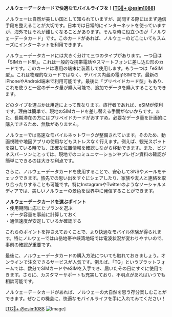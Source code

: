 **ノルウェーデータカードで快適なモバイルライフを！[[TG💪+ @esim1088](https://t.me/s/esim1088)]**

ノルウェーは自然が美しい国として知られていますが、訪問する際にはまず通信手段を整えることが大切です。日本では日常的にインターネットを使っていますが、海外ではそれが難しくなることがあります。そんな時に役立つのが「ノルウェーデータカード」です。このカードがあれば、ノルウェーのどこにいてもスムーズにインターネットを利用できます。

ノルウェーデータカードには大きく分けて三つのタイプがあります。一つ目は「SIMカード型」。これは一般的な携帯電話やスマートフォンに差し込む形のカードです。このカードは専用の端末に装着して使用します。もう一つは「eSIM型」。これは物理的なカードではなく、デバイス内蔵の電子SIMです。最新のiPhoneやAndroid端末で利用可能です。最後に「プリペイドカード型」もあり、これを使うと一定のデータ量が購入可能で、追加でデータを購入することもできます。

どのタイプを選ぶかは用途によって異なります。旅行者であれば、eSIMが便利です。理由は簡単で、現地のSIMカードを差し替える手間がないからです。また、長期滞在の方にはプリペイドカードがおすすめ。必要なデータ量を計画的に購入できるため、無駄がありません。

ノルウェーでは高速なモバイルネットワークが整備されています。そのため、動画視聴や地図アプリの使用などもストレスなく行えます。例えば、観光スポットを探している時でも、正確な位置情報を確認しながら移動できます。また、ビジネスパーソンにとっては、現地でのコミュニケーションやプレゼン資料の確認が簡単にできるのは大きな利点です。

さらに、ノルウェーデータカードを使用することで、安心してSNSやメールをチェックできます。旅先での思い出をすぐにシェアしたり、家族や友人と連絡を取り合ったりすることも可能です。特にInstagramやTwitterのようなソーシャルメディアでは、美しいノルウェーの景色を世界中に発信することができます。

**ノルウェーデータカードを選ぶポイント**  
・使用期間に応じたプランを選ぶ  
・データ容量を事前に計算しておく  
・通信速度が安定しているか確認する  

これらのポイントを押さえておくことで、より快適なモバイル体験が得られます。特にノルウェーでは山岳地帯や峡湾地域では電波状況が変わりやすいので、事前の確認が重要です。

最後に、ノルウェーデータカードの購入方法についても触れておきましょう。オンラインで注文できるサービスが人気です。例えば、「TG」というプラットフォームでは、数分でSIMカードやeSIMを入手でき、届いたその日にすぐに使用できます。さらに、カスタマーサポートも充実しており、不明点があればいつでも相談可能です。

ノルウェーデータカードがあれば、ノルウェーの大自然を思う存分楽しむことができます。ぜひこの機会に、快適なモバイルライフを手に入れてみてください！

[[TG💪+ @esim1088](https://t.me/s/esim1088) ![Image](https://i.postimg.cc/Y0z9fWf4/image.png)]